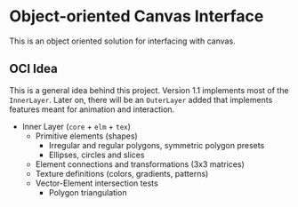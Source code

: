 # Object-oriented Canvas Interface
This is an object oriented solution for interfacing with canvas.

## OCI Idea
This is a general idea behind this project. Version 1.1 implements most of the `InnerLayer`. Later on, there will be an `OuterLayer` added that implements features meant for animation and interaction.

- Inner Layer (`core` + `elm` + `tex`)
  - Primitive elements (shapes)
    - Irregular and regular polygons, symmetric polygon presets
    - Ellipses, circles and slices
  - Element connections and transformations (3x3 matrices)
  - Texture definitions (colors, gradients, patterns)
  - Vector-Element intersection tests
    - Polygon triangulation

